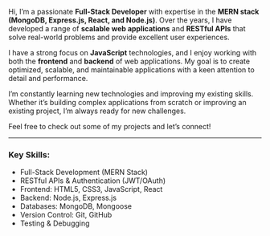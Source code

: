 Hi, I’m a passionate **Full-Stack Developer** with expertise in the **MERN stack (MongoDB, Express.js, React, and Node.js)**. Over the years, I have developed a range of **scalable web applications** and **RESTful APIs** that solve real-world problems and provide excellent user experiences.

I have a strong focus on **JavaScript** technologies, and I enjoy working with both the **frontend** and **backend** of web applications. My goal is to create optimized, scalable, and maintainable applications with a keen attention to detail and performance.

I’m constantly learning new technologies and improving my existing skills. Whether it’s building complex applications from scratch or improving an existing project, I’m always ready for new challenges.

Feel free to check out some of my projects and let’s connect!

---

### Key Skills:
- Full-Stack Development (MERN Stack)
- RESTful APIs & Authentication (JWT/OAuth)
- Frontend: HTML5, CSS3, JavaScript, React
- Backend: Node.js, Express.js
- Databases: MongoDB, Mongoose
- Version Control: Git, GitHub
- Testing & Debugging
